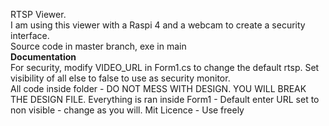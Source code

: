 RTSP Viewer. <br>
I am using this viewer with a Raspi 4 and a webcam to create a security interface.<br>
Source code in master branch, exe in main <br>
<strong>Documentation</strong><br>
For security, modify VIDEO_URL in Form1.cs to change the default rtsp. Set visibility of all else to false to use as security monitor.<br>
All code inside folder - DO NOT MESS WITH DESIGN. YOU WILL BREAK THE DESIGN FILE.
Everything is ran inside Form1 - Default enter URL set to non visible - change as you will.
Mit Licence - Use freely

